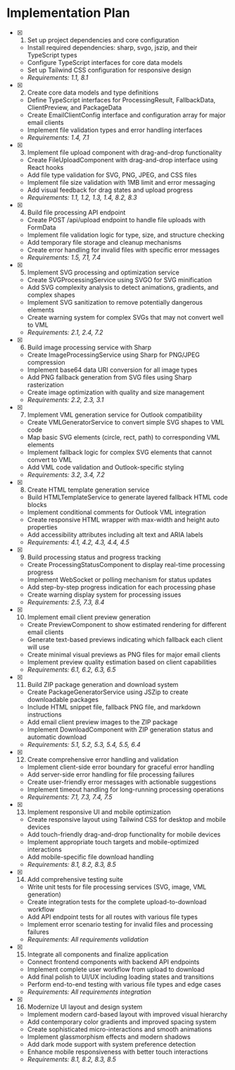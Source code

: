 # Implementation Plan

- [x] 1. Set up project dependencies and core configuration







  - Install required dependencies: sharp, svgo, jszip, and their TypeScript types
  - Configure TypeScript interfaces for core data models
  - Set up Tailwind CSS configuration for responsive design
  - _Requirements: 1.1, 8.1_

- [x] 2. Create core data models and type definitions














  - Define TypeScript interfaces for ProcessingResult, FallbackData, ClientPreview, and PackageData
  - Create EmailClientConfig interface and configuration array for major email clients
  - Implement file validation types and error handling interfaces
  - _Requirements: 1.4, 7.1_

- [x] 3. Implement file upload component with drag-and-drop functionality





  - Create FileUploadComponent with drag-and-drop interface using React hooks
  - Add file type validation for SVG, PNG, JPEG, and CSS files
  - Implement file size validation with 1MB limit and error messaging
  - Add visual feedback for drag states and upload progress
  - _Requirements: 1.1, 1.2, 1.3, 1.4, 8.2, 8.3_

- [x] 4. Build file processing API endpoint





  - Create POST /api/upload endpoint to handle file uploads with FormData
  - Implement file validation logic for type, size, and structure checking
  - Add temporary file storage and cleanup mechanisms
  - Create error handling for invalid files with specific error messages
  - _Requirements: 1.5, 7.1, 7.4_

- [x] 5. Implement SVG processing and optimization service





  - Create SVGProcessingService using SVGO for SVG minification
  - Add SVG complexity analysis to detect animations, gradients, and complex shapes
  - Implement SVG sanitization to remove potentially dangerous elements
  - Create warning system for complex SVGs that may not convert well to VML
  - _Requirements: 2.1, 2.4, 7.2_

- [x] 6. Build image processing service with Sharp





  - Create ImageProcessingService using Sharp for PNG/JPEG compression
  - Implement base64 data URI conversion for all image types
  - Add PNG fallback generation from SVG files using Sharp rasterization
  - Create image optimization with quality and size management
  - _Requirements: 2.2, 2.3, 3.1_

- [x] 7. Implement VML generation service for Outlook compatibility





  - Create VMLGeneratorService to convert simple SVG shapes to VML code
  - Map basic SVG elements (circle, rect, path) to corresponding VML elements
  - Implement fallback logic for complex SVG elements that cannot convert to VML
  - Add VML code validation and Outlook-specific styling
  - _Requirements: 3.2, 3.4, 7.2_

- [x] 8. Create HTML template generation service








  - Build HTMLTemplateService to generate layered fallback HTML code blocks
  - Implement conditional comments for Outlook VML integration
  - Create responsive HTML wrapper with max-width and height auto properties
  - Add accessibility attributes including alt text and ARIA labels
  - _Requirements: 4.1, 4.2, 4.3, 4.4, 4.5_

- [x] 9. Build processing status and progress tracking









  - Create ProcessingStatusComponent to display real-time processing progress
  - Implement WebSocket or polling mechanism for status updates
  - Add step-by-step progress indication for each processing phase
  - Create warning display system for processing issues
  - _Requirements: 2.5, 7.3, 8.4_

- [x] 10. Implement email client preview generation




  - Create PreviewComponent to show estimated rendering for different email clients
  - Generate text-based previews indicating which fallback each client will use
  - Create minimal visual previews as PNG files for major email clients
  - Implement preview quality estimation based on client capabilities
  - _Requirements: 6.1, 6.2, 6.3, 6.5_

- [x] 11. Build ZIP package generation and download system





  - Create PackageGeneratorService using JSZip to create downloadable packages
  - Include HTML snippet file, fallback PNG file, and markdown instructions
  - Add email client preview images to the ZIP package
  - Implement DownloadComponent with ZIP generation status and automatic download
  - _Requirements: 5.1, 5.2, 5.3, 5.4, 5.5, 6.4_

- [x] 12. Create comprehensive error handling and validation




  - Implement client-side error boundary for graceful error handling
  - Add server-side error handling for file processing failures
  - Create user-friendly error messages with actionable suggestions
  - Implement timeout handling for long-running processing operations
  - _Requirements: 7.1, 7.3, 7.4, 7.5_

- [x] 13. Implement responsive UI and mobile optimization





  - Create responsive layout using Tailwind CSS for desktop and mobile devices
  - Add touch-friendly drag-and-drop functionality for mobile devices
  - Implement appropriate touch targets and mobile-optimized interactions
  - Add mobile-specific file download handling
  - _Requirements: 8.1, 8.2, 8.3, 8.5_

- [x] 14. Add comprehensive testing suite








  - Write unit tests for file processing services (SVG, image, VML generation)
  - Create integration tests for the complete upload-to-download workflow
  - Add API endpoint tests for all routes with various file types
  - Implement error scenario testing for invalid files and processing failures
  - _Requirements: All requirements validation_

- [x] 15. Integrate all components and finalize application





  - Connect frontend components with backend API endpoints
  - Implement complete user workflow from upload to download
  - Add final polish to UI/UX including loading states and transitions
  - Perform end-to-end testing with various file types and edge cases
  - _Requirements: All requirements integration_

- [x] 16. Modernize UI layout and design system



  - Implement modern card-based layout with improved visual hierarchy
  - Add contemporary color gradients and improved spacing system
  - Create sophisticated micro-interactions and smooth animations
  - Implement glassmorphism effects and modern shadows
  - Add dark mode support with system preference detection
  - Enhance mobile responsiveness with better touch interactions
  - _Requirements: 8.1, 8.2, 8.3, 8.5_